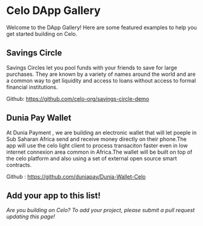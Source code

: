 # Celo DApp Gallery

Welcome to the DApp Gallery! Here are some featured examples to help you get started building on Celo.

## Savings Circle

Savings Circles let you pool funds with your friends to save for large purchases. They are known by a variety of names around the world and are a common way to get liquidity and access to loans without access to formal financial institutions.

Github: https://github.com/celo-org/savings-circle-demo

## Dunia Pay Wallet 

At Dunia Payment , we are building an electronic wallet that will let poeple in Sub Saharan Africa send and receive money directly on their phone.The app will use the celo light client to process transaciton faster even in low internet connexion area common in Africa.The wallet will be built on top of the celo platform and also using a set of external open source smart contracts.

Github : https://github.com/duniapay/Dunia-Wallet-Celo

## Add your app to this list!

_Are you building on Celo? To add your project, please submit a pull request updating this page!_
